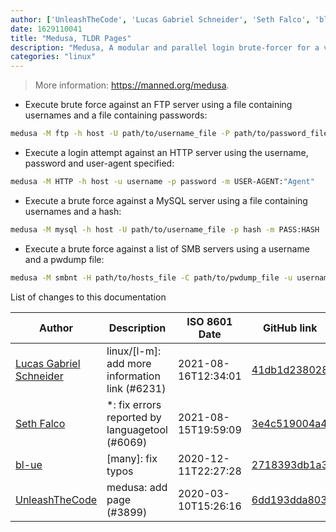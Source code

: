 ```yaml
---
author: ['UnleashTheCode', 'Lucas Gabriel Schneider', 'Seth Falco', 'bl-ue']
date: 1629110041
title: "Medusa, TLDR Pages"
description: "Medusa, A modular and parallel login brute-forcer for a variety of protocols."
categories: "linux"
---
```

> More information: <https://manned.org/medusa>.

- Execute brute force against an FTP server using a file containing usernames and a file containing passwords:

```bash
medusa -M ftp -h host -U path/to/username_file -P path/to/password_file
```

- Execute a login attempt against an HTTP server using the username, password and user-agent specified:

```bash
medusa -M HTTP -h host -u username -p password -m USER-AGENT:"Agent"
```

- Execute a brute force against a MySQL server using a file containing usernames and a hash:

```bash
medusa -M mysql -h host -U path/to/username_file -p hash -m PASS:HASH
```

- Execute a brute force against a list of SMB servers using a username and a pwdump file:

```bash
medusa -M smbnt -H path/to/hosts_file -C path/to/pwdump_file -u username -m PASS:HASH
```
List of changes to this documentation


Author | Description | ISO 8601 Date | GitHub link
------|-----|-----|-----
[Lucas Gabriel Schneider](mailto:casdpa@gmail.com) | linux/[l-m]: add more information link (#6231) | 2021-08-16T12:34:01 | [41db1d238028](https://github.com/tldr-pages/tldr/commit/41db1d2380286234a89aaa2131d8e1d1c531b850)
[Seth Falco](mailto:seth@falco.fun) | *: fix errors reported by languagetool (#6069) | 2021-08-15T19:59:09 | [3e4c519004a4](https://github.com/tldr-pages/tldr/commit/3e4c519004a471c861cdc609fd7239ee3355671c)
[bl-ue](mailto:54780737+bl-ue@users.noreply.github.com) | [many]: fix typos | 2020-12-11T22:27:28 | [2718393db1a3](https://github.com/tldr-pages/tldr/commit/2718393db1a358b04f94effb6a8b16e61647fb0b)
[UnleashTheCode](mailto:danteodorandrei@outlook.com) | medusa: add page (#3899) | 2020-03-10T15:26:16 | [6dd193dda803](https://github.com/tldr-pages/tldr/commit/6dd193dda803a0a6f2053ba5ae6dbd7ab06d1fec)

